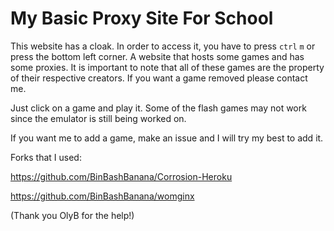 # My Basic Proxy Site For School
This website has a cloak. In order to access it, you have to press `ctrl` `m` or press the bottom left corner.
A website that hosts some games and has some proxies.
It is important to note that all of these games are the property of their respective creators.
If you want a game removed please contact me.

Just click on a game and play it. Some of the flash games may not work since the emulator is still being worked on.

If you want me to add a game, make an issue and I will try my best to add it.

Forks that I used: 

https://github.com/BinBashBanana/Corrosion-Heroku

https://github.com/BinBashBanana/womginx

(Thank you OlyB for the help!)
